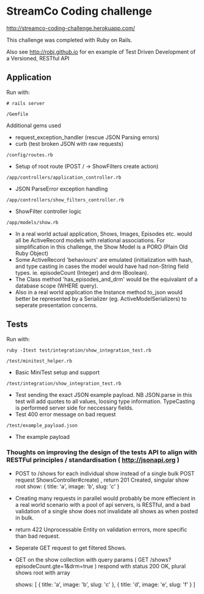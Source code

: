 # StreamCo Coding challenge

http://streamco-coding-challenge.herokuapp.com/

This challenge was completed with Ruby on Rails.

Also see http://robj.github.io for en example of Test Driven Development of a Versioned, RESTful API


## Application

Run with:

`# rails server`


`/Gemfile`

Additional gems used

- request_exception_handler (rescue JSON Parsing errors)
- curb (test broken JSON with raw requests)



`/config/routes.rb`

- Setup of root route (POST / -> ShowFilters create action)


`/app/controllers/application_controller.rb`

- JSON ParseError exception handling


`/app/controllers/show_filters_controller.rb`

- ShowFilter controller logic


`/app/models/show.rb`

- In a real world actual application, Shows, Images, Episodes etc. would all be ActiveRecord models with relational associations. For simplification in this challenge, the Show Model is a PORO (Plain Old Ruby Object)
- Some ActiveRecord 'behaviours' are emulated (initialization with hash, and type casting in cases the model would have had non-String field types. ie. episodeCount (Integer) and drm (Boolean).
- The Class method 'has_episodes_and_drm' would be the equivalant of a database scope (WHERE query).
- Also in a real world application the Instance method to_json would better be represented by a Serializer (eg. ActiveModelSerializers) to seperate presentation concerns.


## Tests

Run with:

` ruby -Itest test/integration/show_integration_test.rb `




`/test/minitest_helper.rb`

- Basic MiniTest setup and support

`/test/integration/show_integration_test.rb`

- Test sending the exact JSON example payload. NB JSON.parse in this test will add quotes to all values, loosing type information. TypeCasting is performed server side for neccessary fields.
- Test 400 error message on bad request 

`/test/example_payload.json`

- The example payload


### Thoughts on improving the design of the tests API to align with RESTFul principles / standardisation ( http://jsonapi.org )

- POST to /shows for each individual show instead of a single bulk POST request ShowsController#create) , return 201 Created, singular show root
   show: { title: 'a', image: 'b', slug: 'c' }
- Creating many requests in parallel would probably be more effiecient in a real world scenario with a pool of api servers, is RESTful, and a bad validation of a single show does not invalidate all shows as when posted in bulk.
- return 422 Unprocessable Entity on validation errrors, more specific than bad request.

- Seperate GET request to get filtered Shows.
- GET on the show collection with query params 
    ( GET /shows?episodeCount.gte=1&drm=true )
    respond with status 200 OK,  plural shows root with array

    shows: [ { title: 'a', image: 'b', slug: 'c' },
             { title: 'd', image: 'e', slug: 'f' } 
           ]



